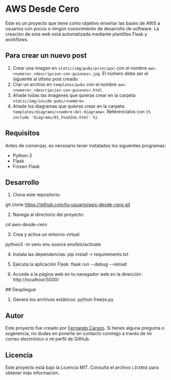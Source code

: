 # AWS Desde Cero

Este es un proyecto que tiene como objetivo enseñar las bases de AWS a usuarios con pocos o ningún conocimiento de desarrollo de software. 
La creación de esta web está automatizada mediante plantillas Flask y workflows.

## Para crear un nuevo post

1. Crear una imagen en `static/img/pubs/principal` con el nombre `aws-<numero>_<descripcion-con-guiones>.jpg`. El número debe ser el siguiente al último post creado. 
2. Crar un archivo en `templates/pubs` con el nombre `aws-<numero>_<descripcion-con-guiones>.html`.
3. Añade todas las imágenes que quieras crear en la carpeta `static/img/inside-pubs/<nombre>`. 
4. Añade los diagramas que quieras crear en la carpeta `templates/diagrams/<nombre-del-diagrama>`. Referencialos con `{% include 'diagrams/01_Food2Go.html' %}`.

## Requisitos

Antes de comenzar, es necesario tener instalados los siguientes programas:

- Python 3
- Flask
- Frozen Flask

## Desarrollo

1. Clona este repositorio:

git clone https://github.com/tu-usuario/aws-desde-cero.git

2. Navega al directorio del proyecto:

cd aws-desde-cero

3. Crea y activa un entorno virtual:

python3 -m venv env
source env/bin/activate

4. Instala las dependencias:
pip install -r requirements.txt

5. Ejecuta la aplicación Flask:
flask run  --debug --reload

6. Accede a la página web en tu navegador web en la dirección http://localhost:5000/


## Despliegue

1. Genera los archivos estáticos:
python freeze.py


## Autor

Este proyecto fue creado por [Fernando Carazo](https://github.com/FernandoCarazoMelo/). Si tienes alguna pregunta o sugerencia, no dudes en ponerte en contacto conmigo a través de mi correo electrónico o mi perfil de GitHub.

## Licencia

Este proyecto está bajo la Licencia MIT. Consulta el archivo `LICENSE` para obtener más información.



